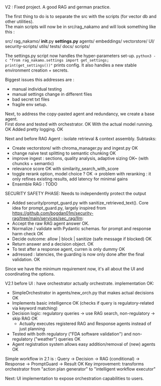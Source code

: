 V2 : Fixed project. A good RAG and german practice.  

The first thing to do is to separate the src with the scripts (for vector db and other utilities).  
The main scripts will now be in src/rag_nakamo and will look something like this : 
  
  src/
    rag_nakamo/
      __init__.py
      **settings.py**
      agents/
      embeddings/
      vectorstore/
      UI/
      security-scripts/
      utils/
      tests/
      docs/
  scripts/

The settings.py script now handles the hyper-parameters set-up. 
```python3 -c "from rag_nakamo.settings import get_settings; print(get_settings())"``` prints config.
It also handles a new stable environment creation + secrets.  

Biggest issues this addresses are :
 - manual individual testing
 - manual settings change in different files
 - bad secret txt files
 - fragile env setup.

Next, to address the copy-pasted agent and redundancy, we create a base agent.  
First done and tested with orchestrator. OK
With the actual model running. OK
Added pretty logging.  OK

Next and before RAG Agent : isolate retrieval & context assembly. Subtasks:
 - Create vectorstore/ with chroma_manager.py and ingest.py OK
 - change naive test splitting to semantic chunking OK
 - improve ingest : sections, quality analysis, adaptive sizing OK~ (with chuncks + semantic)
 - relevance score OK with similarity_search_with_score
 - toggle rerank option, model choice ? OK
-> problem with reranking : it only refines existing results, add latency for minimal gains
 - Ensemble RAG : TODO

SECURITY SAFETY PHASE: 
Needs to independently protect the output
 - Added security/prompt_guard.py with sanitize_retrieved_text().
Core idea for prompt_guard.py, largely inspired from https://github.com/bogdan01m/security-rag/tree/main/services/sec_rag/llm:
 - Accept the raw RAG agent answer OK.
 - Normalize / validate with Pydantic schemas. for prompt and response harm check OK
 - Decide outcome: allow | block | sanitize (safe message if blocked) OK
 - Return answer and a decision object. OK 
 - To test after a response agent, curren is only dummy OK
  - adrressed : latencies, the guarding is now only done after the final validation. OK

Since we have the minimum requirement now, it's all about the UI and coordinating the options. 

V2.1 before UI : have orchestrator actually orchestrate.
implementation OK:
 - SimpleOrchestrator in agents/new_orch.py that makes actual decisions OK
 - Implements basic intelligence OK (checks if query is regulatory-related via keyword matching)
 - Decision logic: regulatory queries → use RAG search, non-regulatory → skip RAG OK  
   - Actually executes registered RAG and Response agents instead of just planning
 - Tested with both regulatory ("FDA software validation") and non-regulatory ("weather") queries OK
 - Agent registration system allows easy addition/removal of (new) agents OK

Simple workflow in 2.1 is : Query → Decision → RAG (conditional) → Response → PromptGuard → Result OK
Key improvement: transforms orchestrator from "action plan generator" to "intelligent workflow executor"

Next: UI implementation to expose orchestration capabilities to users.  
